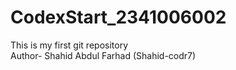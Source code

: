 # CodexStart_2341006002
This is my first git repository
<br>
Author- Shahid Abdul Farhad (Shahid-codr7)
